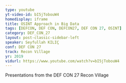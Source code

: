 ```yaml
---
type: youtube
yt-video-id: bI5jTobouW4
homedisplay: iframe
title: OSINT Approach in Big Data
tags: [DEFCON, DEF CON, DEFCON27, DEF CON 27, OSINT]
category: DEF_CON_27
layout: post-classic-sidebar-left
speaker: Seyfullah KILIÇ
conf: DEF CON 27
track: Recon Village
yr: 2019
vidurl: https://www.youtube.com/watch?v=bI5jTobouW4
---
```

Presentations from the DEF CON 27 Recon Village